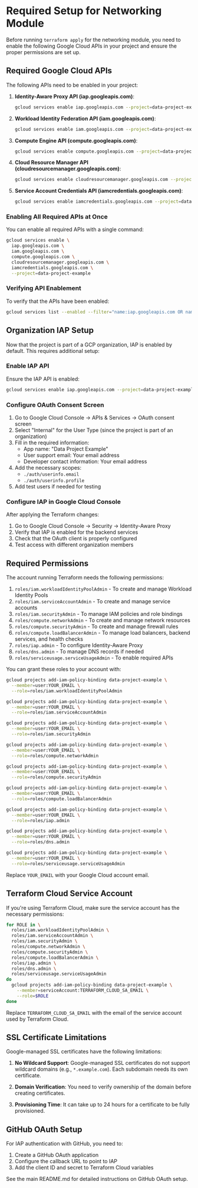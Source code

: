 # Required Setup for Networking Module

Before running `terraform apply` for the networking module, you need to enable the following Google Cloud APIs in your project and ensure the proper permissions are set up.

## Required Google Cloud APIs

The following APIs need to be enabled in your project:

1. **Identity-Aware Proxy API (iap.googleapis.com)**:
   ```bash
   gcloud services enable iap.googleapis.com --project=data-project-example
   ```

2. **Workload Identity Federation API (iam.googleapis.com)**:
   ```bash
   gcloud services enable iam.googleapis.com --project=data-project-example
   ```

3. **Compute Engine API (compute.googleapis.com)**:
   ```bash
   gcloud services enable compute.googleapis.com --project=data-project-example
   ```

4. **Cloud Resource Manager API (cloudresourcemanager.googleapis.com)**:
   ```bash
   gcloud services enable cloudresourcemanager.googleapis.com --project=data-project-example
   ```

5. **Service Account Credentials API (iamcredentials.googleapis.com)**:
   ```bash
   gcloud services enable iamcredentials.googleapis.com --project=data-project-example
   ```

### Enabling All Required APIs at Once

You can enable all required APIs with a single command:

```bash
gcloud services enable \
  iap.googleapis.com \
  iam.googleapis.com \
  compute.googleapis.com \
  cloudresourcemanager.googleapis.com \
  iamcredentials.googleapis.com \
  --project=data-project-example
```

### Verifying API Enablement

To verify that the APIs have been enabled:

```bash
gcloud services list --enabled --filter="name:iap.googleapis.com OR name:iam.googleapis.com OR name:compute.googleapis.com OR name:cloudresourcemanager.googleapis.com OR name:iamcredentials.googleapis.com" --project=data-project-example
```

## Organization IAP Setup

Now that the project is part of a GCP organization, IAP is enabled by default. This requires additional setup:

### Enable IAP API

Ensure the IAP API is enabled:

```bash
gcloud services enable iap.googleapis.com --project=data-project-example
```

### Configure OAuth Consent Screen

1. Go to Google Cloud Console → APIs & Services → OAuth consent screen
2. Select "Internal" for the User Type (since the project is part of an organization)
3. Fill in the required information:
   - App name: "Data Project Example"
   - User support email: Your email address
   - Developer contact information: Your email address
4. Add the necessary scopes:
   - `./auth/userinfo.email`
   - `./auth/userinfo.profile`
5. Add test users if needed for testing

### Configure IAP in Google Cloud Console

After applying the Terraform changes:

1. Go to Google Cloud Console → Security → Identity-Aware Proxy
2. Verify that IAP is enabled for the backend services
3. Check that the OAuth client is properly configured
4. Test access with different organization members

## Required Permissions

The account running Terraform needs the following permissions:

1. `roles/iam.workloadIdentityPoolAdmin` - To create and manage Workload Identity Pools
2. `roles/iam.serviceAccountAdmin` - To create and manage service accounts
3. `roles/iam.securityAdmin` - To manage IAM policies and role bindings
4. `roles/compute.networkAdmin` - To create and manage network resources
5. `roles/compute.securityAdmin` - To create and manage firewall rules
6. `roles/compute.loadBalancerAdmin` - To manage load balancers, backend services, and health checks
7. `roles/iap.admin` - To configure Identity-Aware Proxy
8. `roles/dns.admin` - To manage DNS records if needed
9. `roles/serviceusage.serviceUsageAdmin` - To enable required APIs

You can grant these roles to your account with:

```bash
gcloud projects add-iam-policy-binding data-project-example \
  --member=user:YOUR_EMAIL \
  --role=roles/iam.workloadIdentityPoolAdmin

gcloud projects add-iam-policy-binding data-project-example \
  --member=user:YOUR_EMAIL \
  --role=roles/iam.serviceAccountAdmin

gcloud projects add-iam-policy-binding data-project-example \
  --member=user:YOUR_EMAIL \
  --role=roles/iam.securityAdmin

gcloud projects add-iam-policy-binding data-project-example \
  --member=user:YOUR_EMAIL \
  --role=roles/compute.networkAdmin

gcloud projects add-iam-policy-binding data-project-example \
  --member=user:YOUR_EMAIL \
  --role=roles/compute.securityAdmin

gcloud projects add-iam-policy-binding data-project-example \
  --member=user:YOUR_EMAIL \
  --role=roles/compute.loadBalancerAdmin

gcloud projects add-iam-policy-binding data-project-example \
  --member=user:YOUR_EMAIL \
  --role=roles/iap.admin

gcloud projects add-iam-policy-binding data-project-example \
  --member=user:YOUR_EMAIL \
  --role=roles/dns.admin

gcloud projects add-iam-policy-binding data-project-example \
  --member=user:YOUR_EMAIL \
  --role=roles/serviceusage.serviceUsageAdmin
```

Replace `YOUR_EMAIL` with your Google Cloud account email.

## Terraform Cloud Service Account

If you're using Terraform Cloud, make sure the service account has the necessary permissions:

```bash
for ROLE in \
  roles/iam.workloadIdentityPoolAdmin \
  roles/iam.serviceAccountAdmin \
  roles/iam.securityAdmin \
  roles/compute.networkAdmin \
  roles/compute.securityAdmin \
  roles/compute.loadBalancerAdmin \
  roles/iap.admin \
  roles/dns.admin \
  roles/serviceusage.serviceUsageAdmin
do
  gcloud projects add-iam-policy-binding data-project-example \
    --member=serviceAccount:TERRAFORM_CLOUD_SA_EMAIL \
    --role=$ROLE
done
```

Replace `TERRAFORM_CLOUD_SA_EMAIL` with the email of the service account used by Terraform Cloud.

## SSL Certificate Limitations

Google-managed SSL certificates have the following limitations:

1. **No Wildcard Support**: Google-managed SSL certificates do not support wildcard domains (e.g., `*.example.com`). Each subdomain needs its own certificate.

2. **Domain Verification**: You need to verify ownership of the domain before creating certificates.

3. **Provisioning Time**: It can take up to 24 hours for a certificate to be fully provisioned.

## GitHub OAuth Setup

For IAP authentication with GitHub, you need to:

1. Create a GitHub OAuth application
2. Configure the callback URL to point to IAP
3. Add the client ID and secret to Terraform Cloud variables

See the main README.md for detailed instructions on GitHub OAuth setup.

